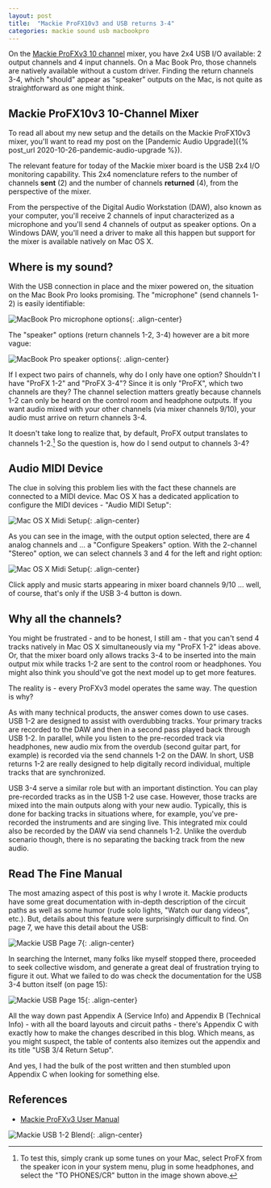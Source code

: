 ```yaml
---
layout: post
title:  "Mackie ProFX10v3 and USB returns 3-4"
categories: mackie sound usb macbookpro
---
```

On the [Mackie ProFXv3 10 channel](https://mackie.com/products/profxv3-professional-effects-mixers-usb)
mixer, you have 2x4 USB I/O available: 2 output channels and
4 input channels. On a Mac Book Pro, those channels are
natively available without a custom driver. Finding the return channels
3-4, which "should" appear as "speaker" outputs on the Mac, is not quite
as straightforward as one might think.

## Mackie ProFX10v3 10-Channel Mixer

To read all about my new setup and the details on the Mackie ProFX10v3 mixer,
you'll want to read my post on the
[Pandemic Audio Upgrade]({% post_url 2020-10-26-pandemic-audio-upgrade %}).

The relevant feature for today of the Mackie mixer board is the USB 2x4 I/O
monitoring capability.  This 2x4 nomenclature refers to the number of channels
**sent** (2) and the number of channels **returned** (4), from the perspective
of the mixer.

From the perspective of the Digital Audio Workstation (DAW), also known as
your computer, you'll receive 2 channels of input characterized as a microphone
and you'll send 4 channels of output as speaker options.  On a Windows DAW,
you'll need a driver to make all this happen but support for the mixer is
available natively on Mac OS X.

## Where is my sound?

With the USB connection in place and the mixer powered on, the situation on the
Mac Book Pro looks promising.  The "microphone" (send channels 1-2) is easily
identifiable:

![MacBook Pro microphone options](/images/Sound_Preferences_Input.PNG){: .align-center}

The "speaker" options (return channels 1-2, 3-4) however are a bit more vague:

![MacBook Pro speaker options](/images/Sound_Preferences_Output.PNG){: .align-center}

If I expect two pairs of channels, why do I only have one option? Shouldn't
I have "ProFX 1-2" and "ProFX 3-4"? Since it is only "ProFX", which two channels
are they?  The channel selection matters greatly because channels 1-2 can only be
heard on the control room and headphone outputs. If you want audio mixed with
your other channels (via mixer channels 9/10), your audio must arrive on return
channels 3-4.

It doesn't take long to realize that, by default, ProFX output translates to
channels 1-2.[^1] So the question is, how do I send output to channels 3-4?

## Audio MIDI Device

The clue in solving this problem lies with the fact these channels are connected
to a MIDI device.  Mac OS X has a dedicated application to configure the MIDI
devices - "Audio MIDI Setup":

![Mac OS X Midi Setup](/images/Audio_MIDI_Tool.PNG){: .align-center}

As you can see in the image, with the output option selected, there are 4 analog
channels and ... a "Configure Speakers" option. With the 2-channel "Stereo" option,
we can select channels 3 and 4 for the left and right option:

![Mac OS X Midi Setup](/images/Stereo_Isometric_LeftRight.PNG){: .align-center}

Click apply and music starts appearing in mixer board channels 9/10 ... well,
of course, that's only if the USB 3-4 button is down.

## Why all the channels?

You might be frustrated - and to be honest, I still am - that you can't send 4
tracks natively in Mac OS X simultaneously via my "ProFX 1-2" ideas above.
Or, that the mixer board only allows tracks 3-4 to be inserted into the main
output mix while tracks 1-2 are sent to the control room or headphones.
You might also think you should've got the next model up to get more features.

The reality is - every ProFXv3 model operates the same way. The question is why?

As with many technical products, the answer comes down to use cases.  USB 1-2
are designed to assist with overdubbing tracks. Your primary tracks are recorded
to the DAW and then in a second pass played back through USB 1-2.  In parallel,
while you listen to the pre-recorded track via headphones, new audio mix from
the overdub (second guitar part, for example) is recorded via the send channels
1-2 on the DAW.  In short, USB returns 1-2 are really designed to help digitally
record individual, multiple tracks that are synchronized.

USB 3-4 serve a similar role but with an important distinction. You can play
pre-recorded tracks as in the USB 1-2 use case.  However, those tracks are
mixed into the main outputs along with your new audio. Typically, this is done
for backing tracks in situations where, for example, you've pre-recorded the
instruments and are singing live. This integrated mix could also be recorded
by the DAW via send channels 1-2. Unlike the overdub scenario though, there
is no separating the backing track from the new audio.

## Read The Fine Manual

The most amazing aspect of this post is why I wrote it. Mackie products have
some great documentation with in-depth description of the circuit paths as
well as some humor (rude solo lights, "Watch our dang videos", etc.).  But,
details about this feature were surprisingly difficult to find. On page 7,
we have this detail about the USB:

![Mackie USB Page 7](/images/mackie-profxv3-usb-excerpt.png){: .align-center}

In searching the Internet, many folks like myself stopped there, proceeded
to seek collective wisdom, and generate a great deal of frustration trying
to figure it out. What we failed to do was check the documentation for the
USB 3-4 button itself (on page 15):

![Mackie USB Page 15](/images/mackie-profxv3-usb-button.png){: .align-center}

All the way down past Appendix A (Service Info) and Appendix B (Technical
Info) - with all the board layouts and circuit paths - there's Appendix C
with exactly how to make the changes described in this blog.  Which means,
as you might suspect, the table of contents also itemizes out the appendix
and its title "USB 3/4 Return Setup".

And yes, I had the bulk of the post written and then stumbled upon Appendix
C when looking for something else.

## References

- [Mackie ProFXv3 User Manual](https://mackie.com/sites/default/files/PRODUCT%20RESOURCES/MANUALS/Owners_Manuals/ProFXv3_OM.pdf)

![Mackie USB 1-2 Blend](/images/mackie_line1-2_blend.png){: .align-center}

[^1]: To test this, simply crank up some tunes on your Mac, select ProFX from the speaker icon in your system menu, plug in some headphones, and select the "TO PHONES/CR" button in the image shown above. 
